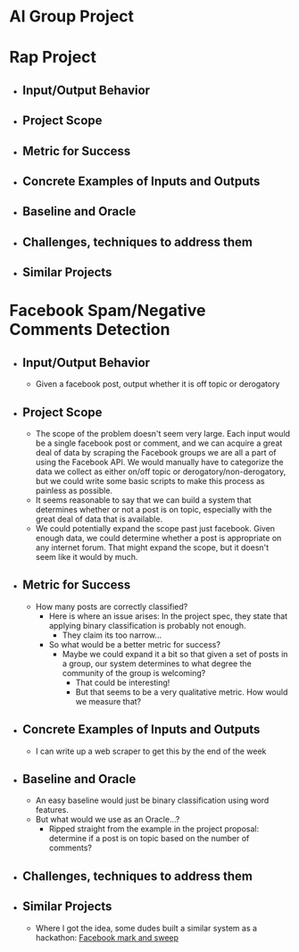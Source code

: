 # AI Group Project

# Rap Project

- ## Input/Output Behavior

- ## Project Scope

- ## Metric for Success

- ## Concrete Examples of Inputs and Outputs

- ## Baseline and Oracle

- ## Challenges, techniques to address them

- ## Similar Projects



# Facebook Spam/Negative Comments Detection

- ## Input/Output Behavior
    - Given a facebook post, output whether it is off topic or derogatory

- ## Project Scope
    - The scope of the problem doesn't seem very large. Each input would be a single facebook
    post or comment, and we can acquire a great deal of data by scraping the Facebook groups we are all
    a part of using the Facebook API. We would manually have to categorize the data we collect as either
    on/off topic or derogatory/non-derogatory, but we could write some basic scripts to make this process
    as painless as possible. 
    - It seems reasonable to say that we can build a system that determines whether or not a post is on topic, especially
    with the great deal of data that is available.
    - We could potentially expand the scope past just facebook. Given enough data, we could determine whether a post
    is appropriate on any internet forum. That might expand the scope, but it doesn't seem like it would by much.

- ## Metric for Success
    - How many posts are correctly classified?
        - Here is where an issue arises: In the project spec, they state that applying binary classification is probably not enough.
            - They claim its too narrow...
        - So what would be a better metric for success?
            - Maybe we could expand it a bit so that given a set of posts in a group, our system determines to what degree the community
            of the group is welcoming?
                - That could be interesting!
                - But that seems to be a very qualitative metric. How would we measure that?

- ## Concrete Examples of Inputs and Outputs
    - I can write up a web scraper to get this by the end of the week

- ## Baseline and Oracle
    - An easy baseline would just be binary classification using word features.
    - But what would we use as an Oracle...?
        - Ripped straight from the example in the project proposal: determine if a post is on topic based on the number of comments?

- ## Challenges, techniques to address them

- ## Similar Projects
    - Where I got the idea, some dudes built a similar system as a hackathon: [Facebook mark and sweep](https://github.com/jxnl/fbmarkandsweep/tree/master/old_version/src/utils)
